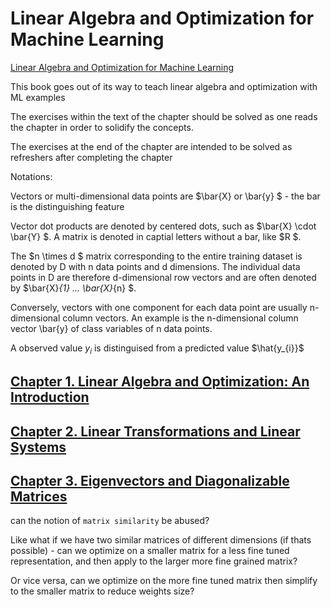 # Linear Algebra and Optimization for Machine Learning

[Linear Algebra and Optimization for Machine Learning](https://www.amazon.com/Linear-Algebra-Optimization-Machine-Learning/dp/3030403432)

This book goes out of its way to teach linear algebra and optimization with ML examples

The exercises within the text of the chapter should be solved as one reads the chapter in order to solidify the concepts.

The exercises at the end of the chapter are intended to be solved as refreshers after completing the chapter

Notations:

Vectors or multi-dimensional data points are $\bar{X} or \bar{y}  $ - the bar is the distinguishing feature

Vector dot products are denoted by centered dots, such as $\bar{X} \cdot \bar{Y}  $. A matrix is denoted in captial letters without a bar, like $R $.

The $n \times d $ matrix corresponding to the entire training dataset is denoted by D with n data points and d dimensions. The individual data points in D are therefore d-dimensional row vectors and are often denoted by $\bar{X}_{1} ... \bar{X}_{n}  $.

Conversely, vectors with one component for each data point are usually n-dimensional column vectors. An example is the n-dimensional column vector \bar{y} of class variables of n data points.

A observed value $y_{i}$ is distinguised from a predicted value $\hat{y_{i}}$

## [Chapter 1. Linear Algebra and Optimization: An Introduction](./CHAPTER_1.md)

## [Chapter 2. Linear Transformations and Linear Systems](./CHAPTER_2.md)

## [Chapter 3. Eigenvectors and Diagonalizable Matrices](./CHAPTER_3.md)

can the notion of `matrix similarity` be abused?

Like what if we have two similar matrices of different dimensions (if thats possible) - can we optimize on a smaller matrix for a less fine tuned representation, and then apply to the larger more fine grained matrix?

Or vice versa, can we optimize on the more fine tuned matrix then simplify to the smaller matrix to reduce weights size?
